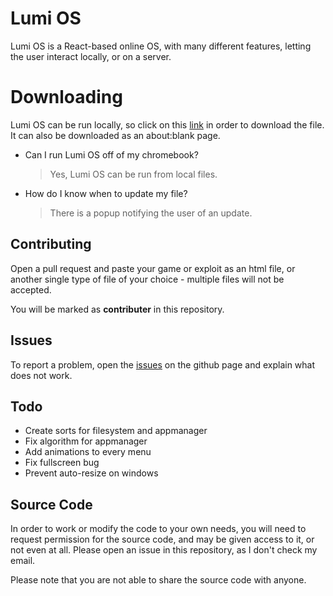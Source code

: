 # Lumi OS

Lumi OS is a React-based online OS, with many different features, letting the user interact locally, or on a server.

# Downloading

Lumi OS can be run locally, so click on this [link](https://github.com/LuminesenceProject/LumiOS/blob/main/LumiOS.html) in order to download the file. It can also be downloaded as an about:blank page.
- Can I run Lumi OS off of my chromebook?
	> Yes, Lumi OS can be run from local files.
- How do I know when to update my file?
	> There is a popup notifying the user of an update.

## Contributing
Open a pull request and paste your game or exploit as an html file, or another single type of file of your choice - multiple files will not be accepted. 

You will be marked as **contributer** in this repository. 

## Issues

To report a problem, open the [issues]() on the github page and explain what does not work.

## Todo

- Create sorts for filesystem and appmanager
- Fix algorithm for appmanager
- Add animations to every menu
- Fix fullscreen bug
- Prevent auto-resize on windows

## Source Code

In order to work or modify the code to your own needs, you will need to request permission for the source code, and may be given access to it, or not even at all. Please open an issue in this repository, as I don't check my email.

Please note that you are not able to share the source code with anyone.
